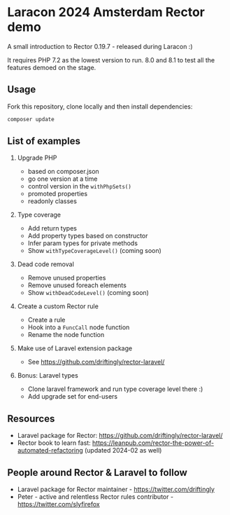 # Laracon 2024 Amsterdam Rector demo

A small introduction to Rector 0.19.7 - released during Laracon :)

It requires PHP 7.2 as the lowest version to run. 8.0 and 8.1 to test all the features demoed on the stage. 

## Usage

Fork this repository, clone locally and then install dependencies:

```bash
composer update
```

## List of examples

1. Upgrade PHP
    * based on composer.json
    * go one version at a time
    * control version in the `withPhpSets()`
    * promoted properties
    * readonly classes

2. Type coverage
    * Add return types
    * Add property types based on constructor
    * Infer param types for private methods
    * Show `withTypeCoverageLevel()` (coming soon)

3. Dead code removal
    * Remove unused properties
    * Remove unused foreach elements
    * Show `withDeadCodeLevel()` (coming soon)

4. Create a custom Rector rule
    * Create a rule
    * Hook into a `FuncCall` node function
    * Rename the node function

5. Make use of Laravel extension package 
    * See https://github.com/driftingly/rector-laravel/

6. Bonus: Laravel types
    * Clone laravel framework and run type coverage level there :)
    * Add upgrade set for end-users

## Resources

* Laravel package for Rector: https://github.com/driftingly/rector-laravel/
* Rector book to learn fast: https://leanpub.com/rector-the-power-of-automated-refactoring (updated 2024-02 as well)

## People around Rector & Laravel to follow

* Laravel package for Rector maintainer - https://twitter.com/driftingly
* Peter - active and relentless Rector rules contributor - https://twitter.com/slyfirefox